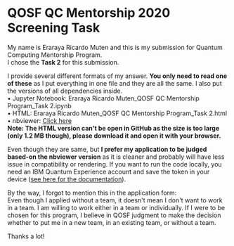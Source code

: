 # QOSF QC Mentorship 2020 Screening Task

My name is Eraraya Ricardo Muten and this is my submission for Quantum Computing Mentorship Program. <br>
I chose the **Task 2** for this submission.

I provide several different formats of my answer. **You only need to read one of these** as I put everything in one file and they are all the same. I also put the versions of all dependencies inside. <br>
• Jupyter Notebook: Eraraya Ricardo Muten_QOSF QC Mentorship Program_Task 2.ipynb <br>
• HTML: Eraraya Ricardo Muten_QOSF QC Mentorship Program_Task 2.html <br>
• nbviewer: [Click here](https://nbviewer.jupyter.org/github/eraraya-ricardo/qosf-screening_task/blob/master/Eraraya%20Ricardo%20Muten_QOSF%20QC%20Mentorship%20Program_Task%202.ipynb) <br>
**Note: The HTML version can't be open in GitHub as the size is too large (only 1.2 MB though), please download it and open it with your browser.**

Even though they are same, but **I prefer my application to be judged based-on the nbviewer version** as it is cleaner and probably will have less issue in compatibility or rendering. If you want to run the code locally, you need an IBM Quantum Experience account and save the token in your device ([see here for the documentation](https://qiskit.org/documentation/stubs/qiskit.providers.ibmq.IBMQFactory.save_account.html)).

By the way, I forgot to mention this in the application form: <br>
Even though I applied without a team, it doesn't mean I don't want to work in a team. I am willing to work either in a team or individually. If I were to be chosen for this program, I believe in QOSF judgment to make the decision whether to put me in a new team, in an existing team, or without a team.

Thanks a lot!
